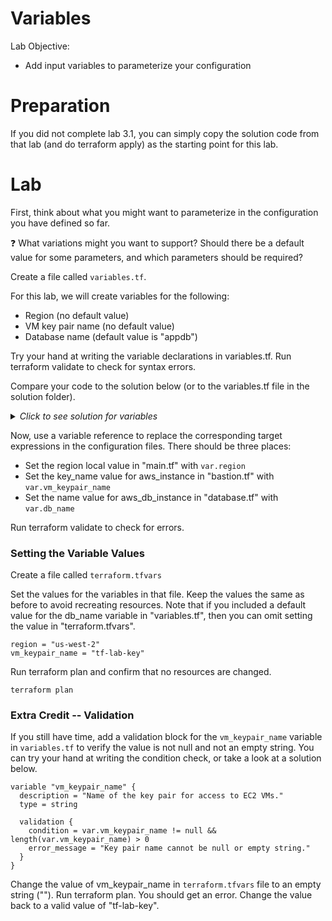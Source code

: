 # Variables

Lab Objective:
- Add input variables to parameterize your configuration

# Preparation

If you did not complete lab 3.1, you can simply copy the solution code from that lab (and do terraform apply) as the starting point for this lab.

# Lab

First, think about what you might want to parameterize in the configuration you have defined so far.

:question: What variations might you want to support?  Should there be a default value for some parameters, and which parameters should be required?

Create a file called `variables.tf`.

For this lab, we will create variables for the following:
-	Region (no default value)
- VM key pair name (no default value)
-	Database name (default value is "appdb")

Try your hand at writing the variable declarations in variables.tf.  Run terraform validate to check for syntax errors.

Compare your code to the solution below (or to the variables.tf file in the solution folder).

<details>

 _<summary>Click to see solution for variables</summary>_

```
variable "region" {
  type = string
}

variable "vm_keypair_name" {
  description = "Name of the key pair for access to EC2 VMs"
  type = string
}

variable "db_name" {
  description = "Name of database to be created."
  type = string
  default = "appdb"
}
```
</details>

Now, use a variable reference to replace the corresponding target expressions in the configuration files.  There should be three places:

- Set the region local value in "main.tf" with `var.region`
- Set the key_name value for aws_instance in "bastion.tf" with `var.vm_keypair_name`
- Set the name value for aws_db_instance in "database.tf" with `var.db_name`

Run terraform validate to check for errors.

### Setting the Variable Values

Create a file called `terraform.tfvars`

Set the values for the variables in that file.  Keep the values the same as before to avoid recreating resources. Note that if you included a default value for the db_name variable in "variables.tf", then you can omit setting the value in "terraform.tfvars".

```
region = "us-west-2"
vm_keypair_name = "tf-lab-key"
```

Run terraform plan and confirm that no resources are changed.
```
terraform plan
```


### Extra Credit -- Validation

If you still have time, add a validation block for the `vm_keypair_name` variable in `variables.tf` to verify the value is not null and not an empty string. You can try your hand at writing the condition check, or take a look at a solution below.

```
variable "vm_keypair_name" {
  description = "Name of the key pair for access to EC2 VMs."
  type = string

  validation {
    condition = var.vm_keypair_name != null && length(var.vm_keypair_name) > 0
    error_message = "Key pair name cannot be null or empty string."
  }
}
```

Change the value of vm_keypair_name in `terraform.tfvars` file to an empty string ("").  Run terraform plan.  You should get an error.  Change the value back to a valid value of "tf-lab-key".
